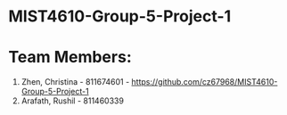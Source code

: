 # MIST4610-Group-5-Project-1
# Team Members: 
1. Zhen, Christina - 811674601 - https://github.com/cz67968/MIST4610-Group-5-Project-1
2. Arafath, Rushil - 811460339
